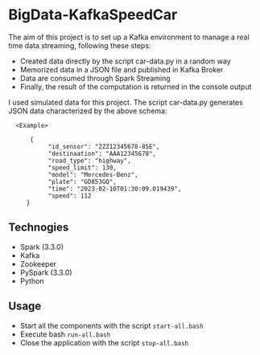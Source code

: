 # BigData-KafkaSpeedCar
The aim of this project is to set up a Kafka environment to manage a real time data streaming, following these steps:
* Created data directly by the script car-data.py in a random way
* Memorized data in a JSON file and published in Kafka Broker
* Data are consumed through Spark Streaming
* Finally, the result of the computation is returned in the console output


I used simulated data for this project. The script car-data.py generates JSON data characterized by the above schema:
```
  <Example>
       
      {
           "id_sensor": "ZZZ12345678-85E",
           "destinaation": "AAA12345678",
           "road_type": "highway",
           "speed_limit": 130,
           "model": "Mercedes-Benz",
           "plate": "GD853GQ",
           "time": "2023-02-10T01:30:09.019439",
           "speed": 112
     }
```

## Technogies
* Spark (3.3.0)
* Kafka
* Zookeeper
* PySpark (3.3.0)
* Python 

## Usage
* Start all the components with the script ```start-all.bash```
* Execute bash ```run-all.bash```
* Close the application with the script ```stop-all.bash```

